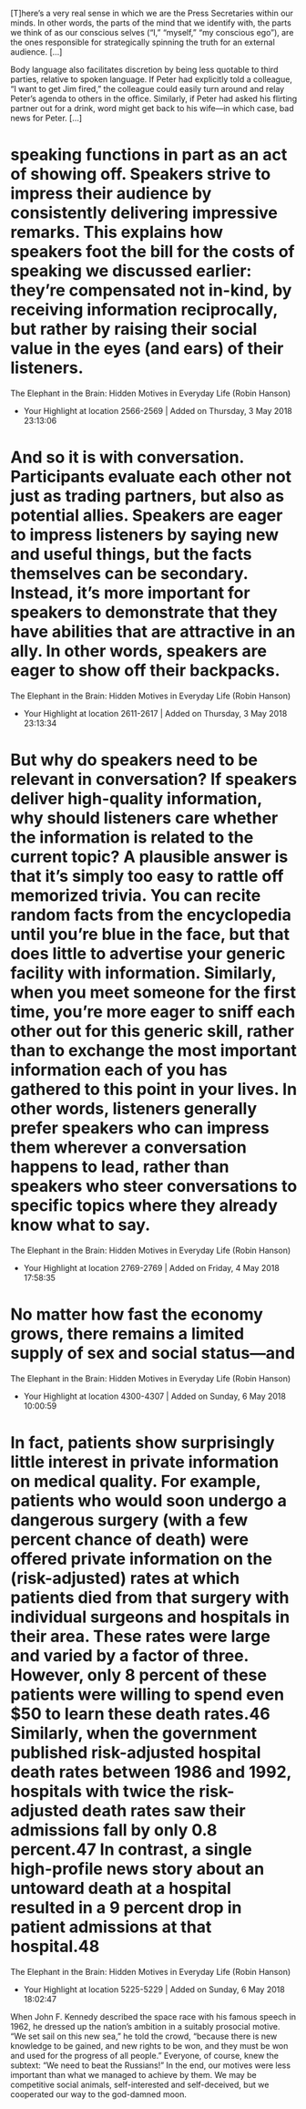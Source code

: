 [T]here’s a very real sense in which we are the Press Secretaries within our minds. In other words, the parts of the mind that we identify with, the parts we think of as our conscious selves (“I,” “myself,” “my conscious ego”), are the ones responsible for strategically spinning the truth for an external audience. [...]

Body language also facilitates discretion by being less quotable to third parties, relative to spoken language. If Peter had explicitly told a colleague, “I want to get Jim fired,” the colleague could easily turn around and relay Peter’s agenda to others in the office. Similarly, if Peter had asked his flirting partner out for a drink, word might get back to his wife—in which case, bad news for Peter. [...]

speaking functions in part as an act of showing off. Speakers strive to impress their audience by consistently delivering impressive remarks. This explains how speakers foot the bill for the costs of speaking we discussed earlier: they’re compensated not in-kind, by receiving information reciprocally, but rather by raising their social value in the eyes (and ears) of their listeners.
==========
The Elephant in the Brain: Hidden Motives in Everyday Life (Robin Hanson)
- Your Highlight at location 2566-2569 | Added on Thursday, 3 May 2018 23:13:06

And so it is with conversation. Participants evaluate each other not just as trading partners, but also as potential allies. Speakers are eager to impress listeners by saying new and useful things, but the facts themselves can be secondary. Instead, it’s more important for speakers to demonstrate that they have abilities that are attractive in an ally. In other words, speakers are eager to show off their backpacks.
==========
The Elephant in the Brain: Hidden Motives in Everyday Life (Robin Hanson)
- Your Highlight at location 2611-2617 | Added on Thursday, 3 May 2018 23:13:34

But why do speakers need to be relevant in conversation? If speakers deliver high-quality information, why should listeners care whether the information is related to the current topic? A plausible answer is that it’s simply too easy to rattle off memorized trivia. You can recite random facts from the encyclopedia until you’re blue in the face, but that does little to advertise your generic facility with information. Similarly, when you meet someone for the first time, you’re more eager to sniff each other out for this generic skill, rather than to exchange the most important information each of you has gathered to this point in your lives. In other words, listeners generally prefer speakers who can impress them wherever a conversation happens to lead, rather than speakers who steer conversations to specific topics where they already know what to say.
==========
The Elephant in the Brain: Hidden Motives in Everyday Life (Robin Hanson)
- Your Highlight at location 2769-2769 | Added on Friday, 4 May 2018 17:58:35

No matter how fast the economy grows, there remains a limited supply of sex and social status—and
==========
The Elephant in the Brain: Hidden Motives in Everyday Life (Robin Hanson)
- Your Highlight at location 4300-4307 | Added on Sunday, 6 May 2018 10:00:59

In fact, patients show surprisingly little interest in private information on medical quality. For example, patients who would soon undergo a dangerous surgery (with a few percent chance of death) were offered private information on the (risk-adjusted) rates at which patients died from that surgery with individual surgeons and hospitals in their area. These rates were large and varied by a factor of three. However, only 8 percent of these patients were willing to spend even $50 to learn these death rates.46 Similarly, when the government published risk-adjusted hospital death rates between 1986 and 1992, hospitals with twice the risk-adjusted death rates saw their admissions fall by only 0.8 percent.47 In contrast, a single high-profile news story about an untoward death at a hospital resulted in a 9 percent drop in patient admissions at that hospital.48
==========
The Elephant in the Brain: Hidden Motives in Everyday Life (Robin Hanson)
- Your Highlight at location 5225-5229 | Added on Sunday, 6 May 2018 18:02:47

When John F. Kennedy described the space race with his famous speech in 1962, he dressed up the nation’s ambition in a suitably prosocial motive. “We set sail on this new sea,” he told the crowd, “because there is new knowledge to be gained, and new rights to be won, and they must be won and used for the progress of all people.” Everyone, of course, knew the subtext: “We need to beat the Russians!” In the end, our motives were less important than what we managed to achieve by them. We may be competitive social animals, self-interested and self-deceived, but we cooperated our way to the god-damned moon.